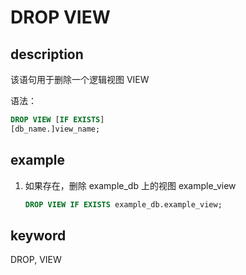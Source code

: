 # DROP VIEW

## description

该语句用于删除一个逻辑视图 VIEW

语法：

```sql
DROP VIEW [IF EXISTS]
[db_name.]view_name;
```

## example

1. 如果存在，删除 example_db 上的视图 example_view

    ```sql
    DROP VIEW IF EXISTS example_db.example_view;
    ```

## keyword

DROP, VIEW
